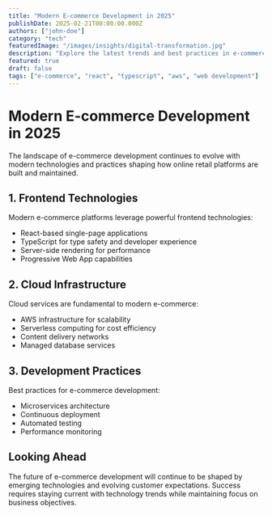 ```yaml
---
title: "Modern E-commerce Development in 2025"
publishDate: 2025-02-21T00:00:00.000Z
authors: ["john-doe"]
category: "tech"
featuredImage: "/images/insights/digital-transformation.jpg"
description: "Explore the latest trends and best practices in e-commerce development, from React-based frontends to cloud infrastructure."
featured: true
draft: false
tags: ["e-commerce", "react", "typescript", "aws", "web development"]
---
```


# Modern E-commerce Development in 2025

The landscape of e-commerce development continues to evolve with modern technologies and practices shaping how online retail platforms are built and maintained.

## 1. Frontend Technologies

Modern e-commerce platforms leverage powerful frontend technologies:

- React-based single-page applications
- TypeScript for type safety and developer experience
- Server-side rendering for performance
- Progressive Web App capabilities

## 2. Cloud Infrastructure

Cloud services are fundamental to modern e-commerce:

- AWS infrastructure for scalability
- Serverless computing for cost efficiency
- Content delivery networks
- Managed database services

## 3. Development Practices

Best practices for e-commerce development:

- Microservices architecture
- Continuous deployment
- Automated testing
- Performance monitoring

## Looking Ahead

The future of e-commerce development will continue to be shaped by emerging technologies and evolving customer expectations. Success requires staying current with technology trends while maintaining focus on business objectives.
